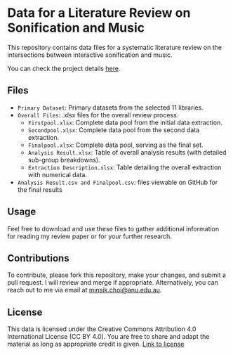 # Data for a Literature Review on Sonification and Music

This repository contains data files for a systematic literature review on the intersections between interactive sonification and music. 

You can check the project details [here](https://yorkcla.github.io/projects/1_project/).

## Files
- `Primary Dataset`: Primary datasets from the selected 11 libraries.
- `Overall Files`: .xlsx files for the overall review process.
    - `Firstpool.xlsx`: Complete data pool from the initial data extraction.
    - `Secondpool.xlsx`: Complete data pool from the second data extraction.
    - `Finalpool.xlsx`: Complete data pool, serving as the final set.
    - `Analysis Result.xlsx`: Table of overall analysis results (with detailed sub-group breakdowns).
    - `Extraction Description.xlsx`: Table detailing the overall extraction with numerical data.
- `Analysis Result.csv and Finalpool.csv`: files viewable on GitHub for the final results

## Usage
Feel free to download and use these files to gather additional information for reading my review paper or for your further research.

## Contributions
To contribute, please fork this repository, make your changes, and submit a pull request. I will review and merge if appropriate. Alternatively, you can reach out to me via email at [minsik.choi@anu.edu.au](mailto:minsik.choi@anu.edu.au).

## License
This data is licensed under the Creative Commons Attribution 4.0 International License (CC BY 4.0). You are free to share and adapt the material as long as appropriate credit is given. [Link to license](https://creativecommons.org/licenses/by/4.0/)

